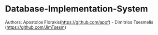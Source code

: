 # Database-Implementation-System

Authors: Apostolos Florakis(https://github.com/apof) - Dimitrios Tsesmelis (https://github.com/JimTsesm)
